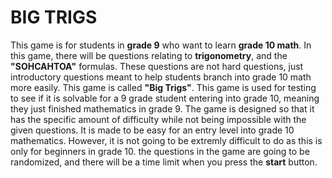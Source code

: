 # **BIG TRIGS**

This game is for students in **grade 9** who want to learn **grade 10 math**. In this game, there will be questions relating to **trigonometry**, and the **"SOHCAHTOA"** formulas. These questions are not hard questions, just introductory questions meant to help students branch into grade 10 math more easily. This game is called **"Big Trigs"**. This game is used for testing to see if it is solvable for a 9 grade student entering into grade 10, meaning they just finished mathematics in grade 9. The game is designed so that it has the specific amount of difficulty while not being impossible with the given questions. It is made to be easy for an entry level into grade 10 mathematics. However, it is not going to be extremly difficult to do as this is only for beginners in grade 10. the questions in the game are going to be randomized, and there will be a time limit when you press the **start** button.